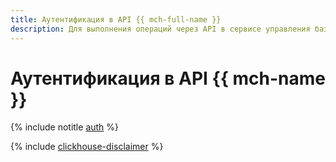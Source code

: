 ```yaml
---
title: Аутентификация в API {{ mch-full-name }}
description: Для выполнения операций через API в сервисе управления базами данных {{ CH }} – {{ mch-full-name }}, необходимо получить IAM-токен для своего аккаунта.
---
```


# Аутентификация в API {{ mch-name }}

{% include notitle [auth](../../_includes/authentication.md) %}

{% include [clickhouse-disclaimer](../../_includes/clickhouse-disclaimer.md) %}
